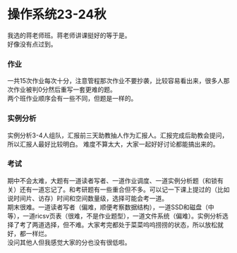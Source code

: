 # 操作系统23-24秋
我选的蒋老师班。蒋老师讲课挺好的等于是。  
好像没有点过到。  
### 作业
一共15次作业每次十分，注意管程那次作业不要抄袭，比较容易看出来，很多人那次作业被判0分然后重写一套更难的题。  
两个班作业顺序会有一些不同，但题是一样的。  
### 实例分析
实例分析3-4人组队，汇报前三天助教抽人作为汇报人。汇报完成后助教会提问，所以汇报人最好比较明白。
难度不算太大，大家一起好好讨论都能搞出来的。
### 考试    
期中不会太难，大题有一道读者写者、一道作业调度、一道实例分析题（和锁有关）还有一道忘记了。和考研题有一些重合但不多。可以记一下课上提过的（比如说时间片、访存）时间和空间数量级，选择可能会考一道。  
期末很难。一道读者写者（偏难，顺便考察数据结构），一道SSD和磁盘（中等），一道ricsv页表（很难，不是作业题型），一道文件系统（偏难）。实例分析选择了考了两道选择，但不难。大家考完都处于菜菜呜呜捞捞的状态，所以放松就好，都一样烂。  
没问其他人但我感觉大家的分也没有很低啦。  